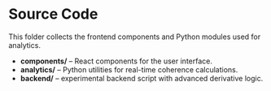 # Source Code

This folder collects the frontend components and Python modules used for analytics.

- **components/** – React components for the user interface.
- **analytics/** – Python utilities for real-time coherence calculations.
- **backend/** – experimental backend script with advanced derivative logic.
